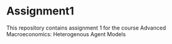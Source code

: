 # Assignment1
This repository contains assignment 1 for the course Advanced Macroeconomics: Heterogenous Agent Models
